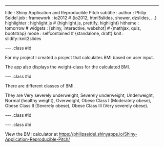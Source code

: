 ---
title       : Shiny Application and Reproducible Pitch
subtitle    : 
author      : Philip Seidel
job         : 
framework   : io2012        # {io2012, html5slides, shower, dzslides, ...}
highlighter : highlight.js  # {highlight.js, prettify, highlight}
hitheme     : tomorrow      # 
widgets     : [shiny, interactive, webshot]            # {mathjax, quiz, bootstrap}
mode        : selfcontained # {standalone, draft}
knit        : slidify::knit2slides

--- .class #id 

For my project I created a project that calculates BMI based on user input.

The app also displays the weight-class for the calculated BMI.

--- .class #id



There are  different classes of BMI.

They are Very severely underweight, Severely underweight, Underweight, Normal (healthy weight), Overweight, Obese Class I (Moderately obese), Obese Class II (Severely obese), Obese Class III (Very severely obese).

--- .class #id



--- .class #id

View the BMI calculator at https://philipseidel.shinyapps.io/Shiny-Application-Reproducible-Pitch/


